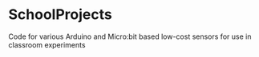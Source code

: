 # SchoolProjects
Code for various Arduino and Micro:bit based low-cost sensors for use in classroom experiments

